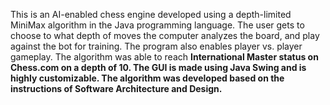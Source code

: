 This is an AI-enabled chess engine developed using a depth-limited MiniMax algorithm in the Java programming language. The user gets to choose to what depth of moves the computer analyzes the board, and play against the bot for training. The program also enables player vs. player gameplay. The algorithm was able to reach <strong> International Master <strong> status on Chess.com on a depth of 10. The GUI is made using Java Swing and is highly customizable. The algorithm was developed based on the instructions of Software Architecture and Design.
